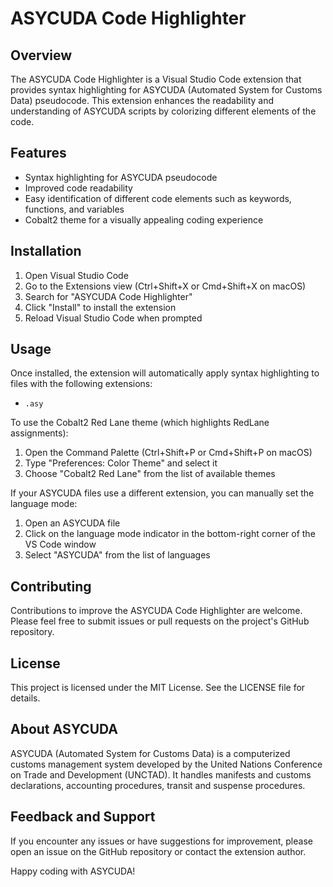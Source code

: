 # ASYCUDA Code Highlighter

## Overview

The ASYCUDA Code Highlighter is a Visual Studio Code extension that provides syntax highlighting for ASYCUDA (Automated System for Customs Data) pseudocode. This extension enhances the readability and understanding of ASYCUDA scripts by colorizing different elements of the code.

## Features

- Syntax highlighting for ASYCUDA pseudocode
- Improved code readability
- Easy identification of different code elements such as keywords, functions, and variables
- Cobalt2 theme for a visually appealing coding experience

## Installation

1. Open Visual Studio Code
2. Go to the Extensions view (Ctrl+Shift+X or Cmd+Shift+X on macOS)
3. Search for "ASYCUDA Code Highlighter"
4. Click "Install" to install the extension
5. Reload Visual Studio Code when prompted

## Usage

Once installed, the extension will automatically apply syntax highlighting to files with the following extensions:
- `.asy`

To use the Cobalt2 Red Lane theme (which highlights RedLane assignments):
1. Open the Command Palette (Ctrl+Shift+P or Cmd+Shift+P on macOS)
2. Type "Preferences: Color Theme" and select it
3. Choose "Cobalt2 Red Lane" from the list of available themes

If your ASYCUDA files use a different extension, you can manually set the language mode:

1. Open an ASYCUDA file
2. Click on the language mode indicator in the bottom-right corner of the VS Code window
3. Select "ASYCUDA" from the list of languages

## Contributing

Contributions to improve the ASYCUDA Code Highlighter are welcome. Please feel free to submit issues or pull requests on the project's GitHub repository.

## License

This project is licensed under the MIT License. See the LICENSE file for details.

## About ASYCUDA

ASYCUDA (Automated System for Customs Data) is a computerized customs management system developed by the United Nations Conference on Trade and Development (UNCTAD). It handles manifests and customs declarations, accounting procedures, transit and suspense procedures.

## Feedback and Support

If you encounter any issues or have suggestions for improvement, please open an issue on the GitHub repository or contact the extension author.

Happy coding with ASYCUDA!
